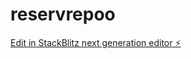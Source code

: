 # reservrepoo

[Edit in StackBlitz next generation editor ⚡️](https://stackblitz.com/~/github.com/aekutetechnologies/reservrepoo)
